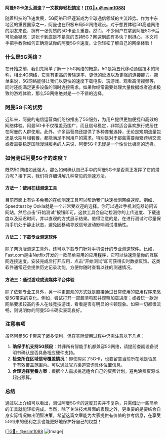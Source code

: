 **阿曼5G卡怎么测速？一文教你轻松搞定！[[TG💪+ @esim1088](https://t.me/s/esim1088)]**

随着科技的飞速发展，5G网络已经逐渐成为全球通信领域的主流趋势。作为中东地区的重要国家之一，阿曼也在积极布局5G网络建设。对于想要体验5G高速网络的朋友来说，拥有一张优质的5G卡至关重要。然而，不少用户在拿到阿曼5G卡后可能会疑惑：这张卡到底是不是真的支持5G？网速到底有多快？别担心，本文将手把手教你如何正确测试你的阿曼5G卡速度，让你轻松了解自己的网络体验！

### 什么是5G网络？

在开始之前，我们先简单了解一下5G网络的概念。5G是第五代移动通信技术的简称，相比4G网络，它具有更高的传输速率、更低的延迟以及更强的连接能力。简单来说，5G网络能够让我们以更快的速度下载电影、玩游戏、观看高清视频等，同时还能满足更多设备的同时连接需求。如果你经常需要处理大量数据或者追求极致的游戏体验，那么5G网络绝对是一个不错的选择。

### 阿曼5G卡的优势

近年来，阿曼的电信运营商们纷纷推出了5G服务，为用户提供更加便捷和高效的网络体验。阿曼5G卡不仅覆盖范围广，而且信号稳定，非常适合喜欢旅行或居住在阿曼的人群使用。此外，许多运营商还提供了多种套餐选择，无论是短期流量包还是长期月租套餐，都能满足不同用户的需求。特别是对于那些需要频繁跨境交流或者需要稳定国际漫游服务的人来说，阿曼5G卡无疑是一个性价比极高的选择。

### 如何测试阿曼5G卡的速度？

既然5G网络如此强大，那么如何确认自己手中的阿曼5G卡是否真正发挥了它的潜力呢？接下来，我们将详细讲解几种常见的测速方法。

#### 方法一：使用在线测速工具

目前市面上有许多免费的在线测速工具可以帮助我们快速检测网络速度。例如，Speedtest by Ookla就是一个非常受欢迎的选择。你可以通过手机浏览器访问该网站，然后点击“开始测试”按钮即可。这款工具会自动检测你的上传速度、下载速度以及延迟时间，并以直观的方式展示结果。值得注意的是，在进行测试时尽量保持手机处于静止状态，避免因移动导致信号波动影响测试准确性。

#### 方法二：下载专业测速软件

除了网页版测速工具外，还可以下载专门针对手机设计的专业测速软件。比如，Fast.com是由Netflix开发的一款简单易用的应用程序，它可以快速测量你的互联网连接速度。安装完成后打开应用，点击“开始测试”即可获得实时数据反馈。这类软件通常还会提供历史记录功能，方便你随时查看以往的测速情况。

#### 方法三：通过游戏或流媒体平台体验

除了依赖专业工具外，另一种更直观的方式就是直接通过日常使用的应用程序来感受5G带来的变化。例如，尝试打开一部超清电影并观察加载进度；或者玩一款对网络要求较高的多人在线竞技游戏，看看是否有明显的卡顿现象。如果一切都很流畅，则说明你的阿曼5G卡确实表现良好。

### 注意事项

虽然阿曼5G卡带来了诸多便利，但在实际使用过程中仍需注意以下几点：

1. **确保手机支持5G频段**：并非所有智能手机都兼容5G网络，请提前查阅设备说明书确认是否具备相应硬件支持。
2. **检查所在区域信号覆盖情况**：即使购买了5G卡，也要留意当前所在地是否属于有效覆盖范围内。可以通过官方渠道查询具体位置信息。
3. **合理选择套餐方案**：根据个人需求挑选适合自己的资费计划，避免浪费资源或超出预算。

### 总结

通过以上介绍可以看出，测试阿曼5G卡的速度其实并不复杂，只需借助一些简单的工具就能轻松完成。当然，除了关注技术层面的表现之外，更重要的是要结合自身实际情况做出明智决策。希望这篇文章能为大家提供有价值的参考信息，在享受5G带来的便利之余也能更好地保护好自己的权益！

[[TG💪+ @esim1088](https://t.me/s/esim1088) ![Image](https://i.postimg.cc/4NQfJmqS/Snipaste-2025-05-13-00-14-12.png)]